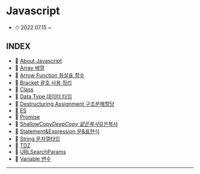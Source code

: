 # Javascript

- ⏱ 2022.07.15 ~

## INDEX

- 📌 [About Javascript](https://github.com/YooJinRa/til/tree/main/Javascript/AboutJavascript.md)
- 📌 [Array 배열](https://github.com/YooJinRa/til/blob/main/Javascript/Array.md)
- 📌 [Arrow Function 화살표 함수](https://github.com/YooJinRa/til/blob/main/Javascript/ArrowFunction.md)
- 📌 [Bracket 괄호 사용 정리](https://github.com/YooJinRa/til/blob/main/Javascript/Bracket.md)
- 📌 [Class](https://github.com/YooJinRa/til/blob/main/Javascript/Class.md)
- 📌 [Data Type 데이터 타입](https://github.com/YooJinRa/til/blob/main/Javascript/DataType.md)
- 📌 [Destructuring Assignment 구조분해할당](https://github.com/YooJinRa/til/blob/main/Javascript/DestructuringAssignment.md)
- 📌 [ES](https://github.com/YooJinRa/til/tree/main/Javascript/ES.md)
- 📌 [Promise](https://github.com/YooJinRa/til/tree/main/Javascript/Promise.md)
- 📌 [ShallowCopy*DeepCopy 얕은복사*깊은복사](https://github.com/YooJinRa/til/blob/main/Javascript/ShallowCopy_DeepCopy.md)
- 📌 [Statement&Expression 문&표현식](https://github.com/YooJinRa/til/blob/main/Javascript/Statement.md)
- 📌 [String 문자열타입](https://github.com/YooJinRa/til/blob/main/Javascript/String.md)
- 📌 [TDZ](https://github.com/YooJinRa/til/blob/main/Javascript/TDZ.md)
- 📌 [URLSearchParams](https://github.com/YooJinRa/til/blob/main/Javascript/URLSearchParams.md)
- 📌 [Variable 변수](https://github.com/YooJinRa/til/blob/main/Javascript/Variable.md)

---
